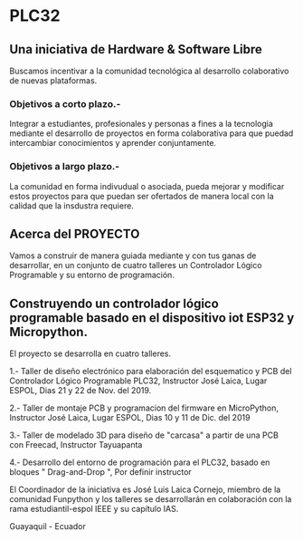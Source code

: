 # PLC32

## Una iniciativa de Hardware & Software Libre

Buscamos incentivar a la comunidad tecnológica al desarrollo colaborativo de nuevas plataformas. 

### Objetivos a corto plazo.-

Integrar a estudiantes, profesionales y personas a fines a la tecnologia mediante el desarrollo de proyectos en forma colaborativa para que puedad intercambiar conocimientos y aprender conjuntamente. 

### Objetivos a largo plazo.-

La comunidad en forma indivudual o asociada, pueda mejorar y modificar estos proyectos para que puedan ser ofertados de manera local con la calidad que la insdustra requiere. 

## Acerca del PROYECTO
Vamos a construir de manera guiada mediante y con tus ganas de desarrollar, en un conjunto de cuatro talleres un Controlador Lógico Programable y su entorno de programación. 

## Construyendo un controlador lógico programable basado en el dispositivo iot ESP32 y Micropython. 

El proyecto se desarrolla en cuatro talleres. 

1.- Taller de diseño electrónico para elaboración del esquematico y PCB del Controlador Lógico Programable PLC32, Instructor José Laica, Lugar ESPOL, Dias 21 y 22 de Nov. del 2019.

2.- Taller de montaje PCB y programacion del firmware en MicroPython, Instructor José Laica, Lugar ESPOL, Dias 10 y 11 de Dic. del 2019

3.- Taller de modelado 3D para diseño de "carcasa" a partir de una PCB con Freecad, Instructor Tayuapanta

4.- Desarrollo del entorno de programación para el PLC32, basado en bloques " Drag-and-Drop ", Por definir instructor

El Coordinador de la iniciativa es José Luis Laica Cornejo, miembro de la comunidad Funpython y los talleres se desarrollarán en colaboración con la rama estudiantil-espol IEEE y su capítulo IAS.


Guayaquil - Ecuador 
